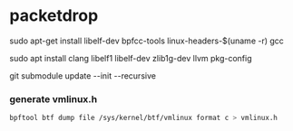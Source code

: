 # packetdrop

sudo apt-get install libelf-dev bpfcc-tools linux-headers-$(uname -r) gcc

sudo apt install clang libelf1 libelf-dev zlib1g-dev llvm pkg-config

git submodule update --init --recursive

### generate vmlinux.h

```sh
bpftool btf dump file /sys/kernel/btf/vmlinux format c > vmlinux.h
```
